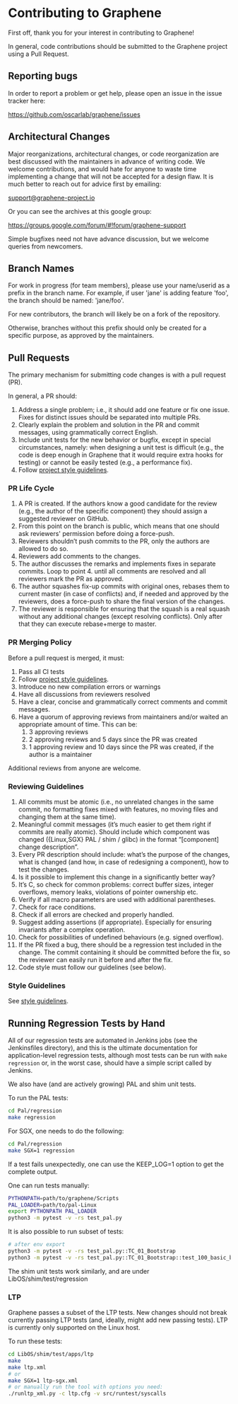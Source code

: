# Contributing to Graphene

First off, thank you for your interest in contributing to Graphene!

In general, code contributions should be submitted to the Graphene project using a Pull Request.

## Reporting bugs

In order to report a problem or get help, please open an issue in the issue tracker here:

https://github.com/oscarlab/graphene/issues

## Architectural Changes

Major reorganizations, architectural changes, or code reorganization are best discussed with the maintainers
in advance of writing code.  We welcome contributions, and would hate for anyone to waste time implementing
a change that will not be accepted for a design flaw.  It is much better to reach out for advice first
by emailing:

  support@graphene-project.io

Or you can see the archives at this google group:

  https://groups.google.com/forum/#!forum/graphene-support

Simple bugfixes need not have advance discussion, but we welcome queries from newcomers.

## Branch Names

For work in progress (for team members), please use your name/userid as a prefix in the branch name.  For example, if user 'jane' is adding feature 'foo', the branch should be named: 'jane/foo'.

For new contributors, the branch will likely be on a fork of the repository.

Otherwise, branches without this prefix should only be created for a specific purpose, as approved by the maintainers.

## Pull Requests

The primary mechanism for submitting code changes is with a pull request (PR).

In general, a PR should:

1. Address a single problem; i.e., it should add one feature or fix one issue.  Fixes for distinct issues should be separated into multiple PRs.
2. Clearly explain the problem and solution in the PR and commit messages, using grammatically correct English.
3. Include unit tests for the new behavior or bugfix, except in special circumstances, namely: when designing a unit test is difficult (e.g., the code is deep enough in Graphene that it would require extra hooks for testing) or cannot be easily tested (e.g., a performance fix).
4. Follow [project style guidelines](CODESTYLE.md).

### PR Life Cycle

1. A PR is created. If the authors know a good candidate for the review (e.g., the author of the specific component) they should assign a suggested reviewer on GitHub.
2. From this point on the branch is public, which means that one should ask reviewers' permission before doing a force-push.
3. Reviewers shouldn’t push commits to the PR, only the authors are allowed to do so.
4. Reviewers add comments to the changes.
5. The author discusses the remarks and implements fixes in separate commits. Loop to point 4. until all comments are resolved and all reviewers mark the PR as approved.
6. The author squashes fix-up commits with original ones, rebases them to current master (in case of conflicts) and, if needed and approved by the reviewers, does a force-push to share the final version of the changes.
7. The reviewer is responsible for ensuring that the squash is a real squash without any additional changes (except resolving conflicts). Only after that they can execute rebase+merge to master.

### PR Merging Policy

Before a pull request is merged, it must:

  1. Pass all CI tests
  2. Follow [project style guidelines](CODESTYLE.md).
  3. Introduce no new compilation errors or warnings
  4. Have all discussions from reviewers resolved
  5. Have a clear, concise and grammatically correct comments and commit messages.
  6. Have a quorum of approving reviews from maintainers and/or waited an appropriate amount of time.  This can be:
     1. 3 approving reviews
     2. 2 approving reviews and 5 days since the PR was created
     3. 1 approving review and 10 days since the PR was created, if the author is a maintainer

Additional reviews from anyone are welcome.

### Reviewing Guidelines

1. All commits must be atomic (i.e., no unrelated changes in the same commit, no formatting fixes mixed with features, no moving files and changing them at the same time).
2. Meaningful commit messages (it’s much easier to get them right if commits are really atomic). Should include which component was changed ({Linux,SGX} PAL / shim / glibc) in the format “[component] change description”.
3. Every PR description should include: what’s the purpose of the changes, what is changed (and how, in case of redesigning a component), how to test the changes.
4. Is it possible to implement this change in a significantly better way?
5. It’s C, so check for common problems: correct buffer sizes, integer overflows, memory leaks, violations of pointer ownership etc.
6. Verify if all macro parameters are used with additional parentheses.
7. Check for race conditions.
8. Check if all errors are checked and properly handled.
9. Suggest adding assertions (if appropriate). Especially for ensuring invariants after a complex operation.
10. Check for possibilities of undefined behaviours (e.g. signed overflow).
11. If the PR fixed a bug, there should be a regression test included in the change. The commit containing it should be committed before the fix, so the reviewer can easily run it before and after the fix.
12. Code style must follow our guidelines (see below).

### Style Guidelines

See [style guidelines](CODESTYLE.md).

## Running Regression Tests by Hand

All of our regression tests are automated in Jenkins jobs (see the
Jenkinsfiles directory), and this is the ultimate documentation for
application-level regression tests, although most tests can be run with
`make regression` or, in the worst case, should have a simple script called by Jenkins.

We also have (and are actively growing) PAL and shim unit tests.

To run the PAL tests:

```Bash
cd Pal/regression
make regression
```

For SGX, one needs to do the following:

```Bash
cd Pal/regression
make SGX=1 regression
```

If a test fails unexpectedly, one can use the KEEP_LOG=1 option to get the complete output.

One can run tests manually:

```sh
PYTHONPATH=path/to/graphene/Scripts
PAL_LOADER=path/to/pal-Linux
export PYTHONPATH PAL_LOADER
python3 -m pytest -v -rs test_pal.py
```

It is also possible to run subset of tests:

```sh
# after env export
python3 -m pytest -v -rs test_pal.py::TC_01_Bootstrap
python3 -m pytest -v -rs test_pal.py::TC_01_Bootstrap::test_100_basic_boostrapping
```

The shim unit tests work similarly, and are under LibOS/shim/test/regression

### LTP

Graphene passes a subset of the LTP tests.  New changes should not break currently passing
LTP tests (and, ideally, might add new passing tests).  LTP is currently only supported on
the Linux host.

To run these tests:

```Bash
cd LibOS/shim/test/apps/ltp
make
make ltp.xml
# or
make SGX=1 ltp-sgx.xml
# or manually run the tool with options you need:
./runltp_xml.py -c ltp.cfg -v src/runtest/syscalls
```
